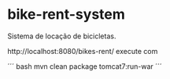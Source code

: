# bike-rent-system
Sistema de locação de bicicletas.

http://localhost:8080/bikes-rent/
execute com 

´´´ bash
    mvn clean package tomcat7:run-war
´´´